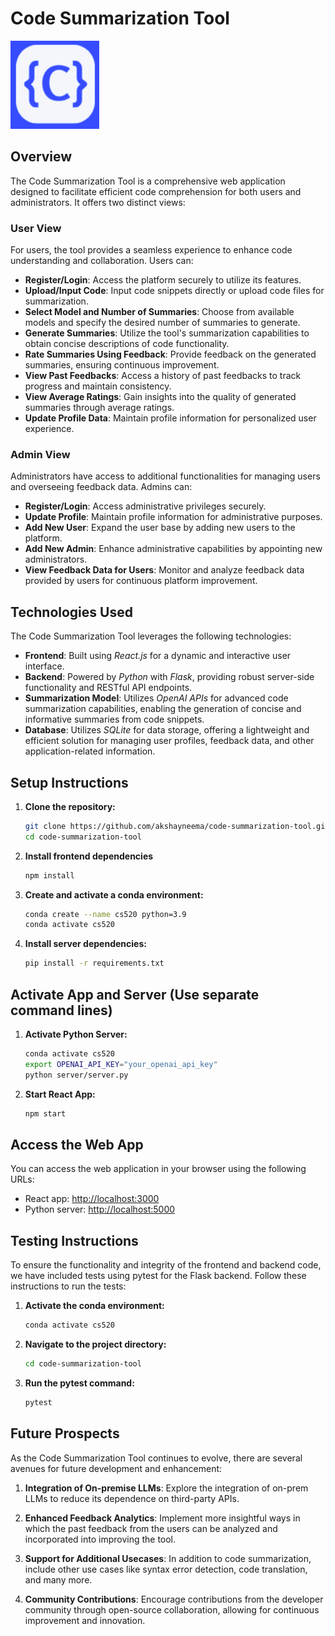 # Code Summarization Tool

![Code Summarization Tool Logo](images/logo.png)

## Overview
The Code Summarization Tool is a comprehensive web application designed to facilitate efficient code comprehension for both users and administrators. It offers two distinct views:

### User View
For users, the tool provides a seamless experience to enhance code understanding and collaboration. Users can:

- **Register/Login**: Access the platform securely to utilize its features.
- **Upload/Input Code**: Input code snippets directly or upload code files for summarization.
- **Select Model and Number of Summaries**: Choose from available models and specify the desired number of summaries to generate.
- **Generate Summaries**: Utilize the tool's summarization capabilities to obtain concise descriptions of code functionality.
- **Rate Summaries Using Feedback**: Provide feedback on the generated summaries, ensuring continuous improvement.
- **View Past Feedbacks**: Access a history of past feedbacks to track progress and maintain consistency.
- **View Average Ratings**: Gain insights into the quality of generated summaries through average ratings.
- **Update Profile Data**: Maintain profile information for personalized user experience.

### Admin View
Administrators have access to additional functionalities for managing users and overseeing feedback data. Admins can:

- **Register/Login**: Access administrative privileges securely.
- **Update Profile**: Maintain profile information for administrative purposes.
- **Add New User**: Expand the user base by adding new users to the platform.
- **Add New Admin**: Enhance administrative capabilities by appointing new administrators.
- **View Feedback Data for Users**: Monitor and analyze feedback data provided by users for continuous platform improvement.

## Technologies Used

The Code Summarization Tool leverages the following technologies:

- **Frontend**: Built using *React.js* for a dynamic and interactive user interface.
- **Backend**: Powered by *Python* with *Flask*, providing robust server-side functionality and RESTful API endpoints.
- **Summarization Model**: Utilizes *OpenAI APIs* for advanced code summarization capabilities, enabling the generation of concise and informative summaries from code snippets.
- **Database**: Utilizes *SQLite* for data storage, offering a lightweight and efficient solution for managing user profiles, feedback data, and other application-related information.

## Setup Instructions
1. **Clone the repository:**
   ```bash
   git clone https://github.com/akshayneema/code-summarization-tool.git
   cd code-summarization-tool

2. **Install frontend dependencies**
   ```bash
   npm install

3. **Create and activate a conda environment:**
   ```bash
   conda create --name cs520 python=3.9
   conda activate cs520

4. **Install server dependencies:**
   ```bash
   pip install -r requirements.txt

## Activate App and Server (Use separate command lines)

1. **Activate Python Server:**
   ```bash
   conda activate cs520
   export OPENAI_API_KEY="your_openai_api_key"
   python server/server.py

2. **Start React App:**
   ```bash
   npm start

## Access the Web App

You can access the web application in your browser using the following URLs:

- React app: [http://localhost:3000](http://localhost:3000)
- Python server: [http://localhost:5000](http://127.0.0.1:5000)

## Testing Instructions

To ensure the functionality and integrity of the frontend and backend code, we have included tests using pytest for the Flask backend. Follow these instructions to run the tests:

1. **Activate the conda environment:**
   ```bash
   conda activate cs520

2. **Navigate to the project directory:**
   ```bash
   cd code-summarization-tool

3. **Run the pytest command:**
   ```bash
   pytest

## Future Prospects

As the Code Summarization Tool continues to evolve, there are several avenues for future development and enhancement:

1. **Integration of On-premise LLMs**: Explore the integration of on-prem LLMs to reduce its dependence on third-party APIs.

2. **Enhanced Feedback Analytics**: Implement more insightful ways in which the past feedback from the users can be analyzed and incorporated into improving the tool.

3. **Support for Additional Usecases**: In addition to code summarization, include other use cases like syntax error detection, code translation, and many more.

4. **Community Contributions**: Encourage contributions from the developer community through open-source collaboration, allowing for continuous improvement and innovation.


